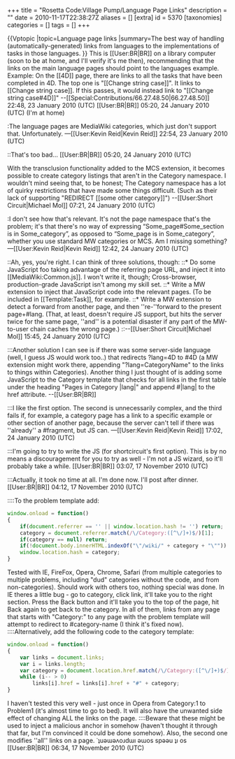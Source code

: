 +++
title = "Rosetta Code:Village Pump/Language Page Links"
description = ""
date = 2010-11-17T22:38:27Z
aliases = []
[extra]
id = 5370
[taxonomies]
categories = []
tags = []
+++

{{Vptopic
|topic=Language page links
|summary=The best way of handling (automatically-generated) links from languages to the implementations of tasks in those languages.
}}
This is [[User:BR|BR]] on a library computer (soon to be at home, and I'll verify it's me then), recommending that the links on the main language pages should point to the languages example.
Example: On the [[4D]] page, there are links to all the tasks that have been completed in 4D. The top one is "[[Change string case]]". It links to [[Change string case]]. If this passes, it would instead link to "[[Change string case#4D]]" --[[Special:Contributions/66.27.48.50|66.27.48.50]] 22:48, 23 January 2010 (UTC) [[User:BR|BR]] 05:20, 24 January 2010 (UTC) (I'm at home)

:The language pages are MediaWiki categories, which just don't support that. Unfortunately. —[[User:Kevin Reid|Kevin Reid]] 22:54, 23 January 2010 (UTC)

::That's too bad... [[User:BR|BR]] 05:20, 24 January 2010 (UTC)

With the transclusion functionality added to the MCS extension, it becomes possible to create category listings that aren't in the Category namespace.  I wouldn't mind seeing that, to be honest; The Category namespace has a lot of quirky restrictions that have made some things difficult. (Such as their lack of supporting "<nowiki>REDIRECT [[some other category]]</nowiki>") --[[User:Short Circuit|Michael Mol]] 07:21, 24 January 2010 (UTC)

:I don't see how that's relevant. It's not the page namespace that's the problem; it's that there's no way of expressing “Some_page#Some_section is in Some_category”, as opposed to “Some_page is in Some_category”, whether you use standard MW categories or MCS. Am I missing something? —[[User:Kevin Reid|Kevin Reid]] 12:42, 24 January 2010 (UTC)

::Ah, yes, you're right. I can think of three solutions, though:
::* Do some JavaScript foo taking advantage of the referring page URL, and inject it into [[MediaWiki:Common.js]]. I won't write it, though; Cross-browser, production-grade JavaScript isn't among my skill set.
::* Write a MW extension to inject that JavaScript code into the relevant pages. (To be included in [[Template:Task]], for example.
::* Write a MW extension to detect a forward from another page, and then ''re-''forward to the present page+#lang. (That, at least, doesn't require JS support, but hits the server twice for the same page, ''and'' is a potential disaster if any part of the MW-to-user chain caches the wrong page.)
::--[[User:Short Circuit|Michael Mol]] 15:45, 24 January 2010 (UTC)

:::Another solution I can see is if there was some server-side language (well, I guess JS would work too..) that redirects ?lang=4D to #4D (a MW extension might work there, appending "?lang=CategoryName" to the links to things within Categories). Another thing I just thought of is adding some JavaScript to the Category template that checks for all links in the first table under the heading "Pages in Category |lang|" and append #|lang| to the href attribute. --[[User:BR|BR]]

:::I like the first option. The second is unnecessarily complex, and the third fails if, for example, a category page has a link to a specific example or other section of another page, because the server can't tell if there was ''already'' a #fragment, but JS can. —[[User:Kevin Reid|Kevin Reid]] 17:02, 24 January 2010 (UTC)

:::I'm going to try to write the JS (for shortcircuit's first option). This is by no means a discouragement for you to try as well - I'm not a JS wizard, so it'll probably take a while. [[User:BR|BR]] 03:07, 17 November 2010 (UTC)

:::Actually, it took no time at all. I'm done now. I'll post after dinner. [[User:BR|BR]] 04:12, 17 November 2010 (UTC)

::::To the problem template add:
```JavaScript
window.onload = function()
{
	if(document.referrer == '' || window.location.hash != '') return;
	category = document.referrer.match(/\/Category:([^\/]+)$/)[1];
	if(category == null) return;
	if(!document.body.innerHTML.indexOf("\"/wiki/" + category + "\"")) return; //EDIT: just added this line to try to prevent it from redirecting pages that aren't in the category (and thus don't have a solution or anchor) to the categories section. Now it isn't tested, but it should still work.
	window.location.hash = category;
}
```
 Tested with IE, FireFox, Opera, Chrome, Safari (from multiple categories to multiple problems, including "dud" categories without the code, and from non-categories). Should work with others too, nothing special was done. In IE theres a little bug - go to category, click link, it'll take you to the right section. Press the Back button and it'll take you to the top of the page, hit Back again to get back to the category. In all of them, links from any page that starts with "Category:" to any page with the problem template will attempt to redirect to #category-name (I think it's fixed now).
::::Alternatively, add the following code to the category template:
```JavaScript
window.onload = function()
{
	var links = document.links;
	var i = links.length;
	var category = document.location.href.match(/\/Category:([^\/]+)$/)[1];
	while (i-- > 0)
		links[i].href = links[i].href + "#" + category;
}
```
 I haven't tested this very well - just once in Opera from Category:1 to Problem1 (it's almost time to go to bed). It will also have the unwanted side effect of changing ALL the links on the page.
::::Beware that these might be used to inject a malicious anchor in somehow (haven't thought it through that far, but I'm convinced it could be done somehow). Also, the second one modifies  ''all'' links on a page. ˙ʇuǝɯǝʌoɹdɯı ǝɯos spǝǝu ʇı os [[User:BR|BR]] 06:34, 17 November 2010 (UTC)
